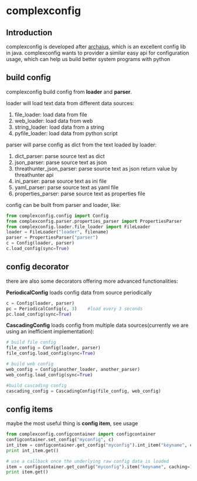 complexconfig
=============

Introduction
----
complexconfig is developed after [archaius](https://github.com/Netflix/archaius), which is an excellent config lib in java. complexconfig wants to provider a similar easy api for configuration usage, which can help us build better system programs with python


build config
----

complexconfig build config from **loader** and **parser**.

loader will load text data from different data sources:

1. file_loader: load data from file
2. web_loader: load data from web
3. string_loader: load data from a string
4. pyfile_loader: load data from python script


parser will parse config as dict from the text loaded by loader:

1. dict_parser: parse source text as dict
1. json_parser: parse source text as json
1. threathunter_json_parser: parse source text as json return value by threathunter api
1. ini_parser: parse source text as ini file
1. yaml_parser: parse source text as yaml file
1. properties_parser: parse source text as properties file

config can be built from parser and loader, like:

```python
from complexconfig.config import Config
from complexconfig.parser.properties_parser import PropertiesParser
from complexconfig.loader.file_loader import FileLoader
loader = FileLoader("loader", filename)
parser = PropertiesParser("parser")
c = Config(loader, parser)
c.load_config(sync=True)
```

config decorator
----

there are also some decorators offering more advanced functionalities:

**PeriodicalConfig** loads config data from source periodically

```python
c = Config(loader, parser)
pc = PeriodicalConfig(c, 3)    #load every 3 seconds
pc.load_config(sync=True)
```

**CascadingConfig** loads config from multiple data sources(currently we are using an inefficient implementation):

```python
# build file config
file_config = Config(loader, parser)
file_config.load_config(sync=True)

# build web config
web_config = Config(another_loader, another_parser)
web_config.load_config(sync=True)

#build cascading config
cascading_config = CascadingConfig(file_config, web_config)
```

config items
----

maybe the most useful thing is **config item**, see usage
```python
from complexconfig.configcontainer import configcontainer
configcontainer.set_config("myconfig", c)
int_item = configcontainer.get_config("myconfig").int_item("keyname", caching=10, default=1) # load every 10 seconds
print int_item.get()

# use a callback once the underlying raw config data is loaded
item = configcontainer.get_config("myconfig").item("keyname", caching=10, default=1, cb_load=lambda x: int(x)) # load every 10 seconds
print item.get()

```
